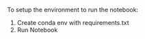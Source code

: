 To setup the environment to run the notebook:

1. Create conda env with requirements.txt
2. Run Notebook
